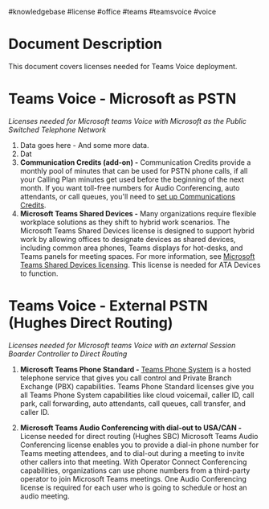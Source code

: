 #knowledgebase  #license #office #teams #teamsvoice #voice 

# Document Description
This document covers licenses needed for Teams Voice deployment. 

# Teams Voice - Microsoft as PSTN
_Licenses needed for Microsoft teams Voice with Microsoft as the Public Switched Telephone Network_

1. Data goes here - And some more data.
2. Dat
3. **Communication Credits (add-on) -** Communication Credits provide a monthly pool of minutes that can be used for PSTN phone calls, if all your Calling Plan minutes get used before the beginning of the next month. If you want toll-free numbers for Audio Conferencing, auto attendants, or call queues, you'll need to [set up Communications Credits](https://learn.microsoft.com/en-us/microsoftteams/set-up-communications-credits-for-your-organization).
4. **Microsoft Teams Shared Devices -** Many organizations require flexible workplace solutions as they shift to hybrid work scenarios. The Microsoft Teams Shared Devices license is designed to support hybrid work by allowing offices to designate devices as shared devices, including common area phones, Teams displays for hot-desks, and Teams panels for meeting spaces. For more information, see [Microsoft Teams Shared Devices licensing](https://learn.microsoft.com/en-us/microsoftteams/teams-add-on-licensing/teams-shared-device-license). This license is needed for ATA Devices to function.

# Teams Voice - External PSTN (Hughes Direct Routing)
_Licenses needed for Microsoft teams Voice with an external Session Boarder Controller to Direct Routing_

1. **Microsoft Teams Phone Standard -** [Teams Phone System](https://learn.microsoft.com/en-us/microsoftteams/what-is-phone-system-in-office-365) is a hosted telephone service that gives you call control and Private Branch Exchange (PBX) capabilities. Teams Phone Standard licenses give you all Teams Phone System capabilities like cloud voicemail, caller ID, call park, call forwarding, auto attendants, call queues, call transfer, and caller ID.

2. **Microsoft Teams Audio Conferencing with dial-out to USA/CAN -** License needed for direct routing (Hughes SBC) Microsoft Teams Audio Conferencing license enables you to provide a dial-in phone number for Teams meeting attendees, and to dial-out during a meeting to invite other callers into that meeting. With Operator Connect Conferencing capabilities, organizations can use phone numbers from a third-party operator to join Microsoft Teams meetings. One Audio Conferencing license is required for each user who is going to schedule or host an audio meeting.

